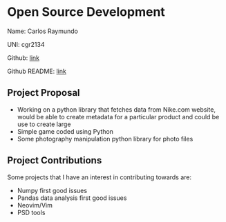 # Open Source Development

Name: Carlos Raymundo

UNI: cgr2134

Github: [link](https://github.com/cgr2134)

Github README: [link](https://github.com/cgr2134/cgr2134/blob/main/README.md)

## Project Proposal
* Working on a python library that fetches data from Nike.com website, would be able to create metadata for a particular product and could be use to create large  
* Simple game coded using Python
* Some photography manipulation python library for photo files

## Project Contributions
Some projects that I have an interest in contributing towards are:
* Numpy first good issues
* Pandas data analysis first good issues
* Neovim/Vim
* PSD tools
